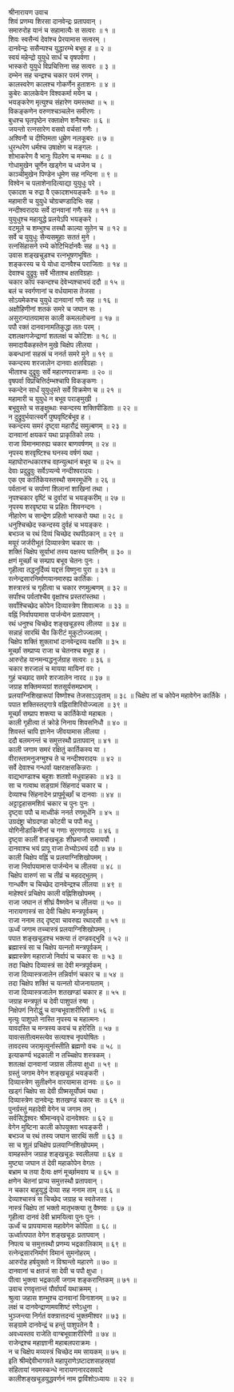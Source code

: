 श्रीनारायण उवाच  
शिवं प्रणम्य शिरसा दानवेन्द्रः प्रतापवान् ।  
समारुरोह यानं च सहामात्यैः स सत्वरः ॥ १ ॥  
शिवः स्वसैन्यं देवांश्च प्रेरयामास सत्वरम् ।  
दानवेन्द्रः ससैन्यश्च युद्धारम्भे बभूव ह ॥ २ ॥  
स्वयं महेन्द्रो युयुधे सार्धं च वृषपर्वणा ।  
भास्करो युयुधे विप्रचित्तिना सह सत्वरः ॥ ३ ॥  
दम्भेन सह चन्द्रश्च चकार परमं रणम् ।  
कालस्वरेण कालश्च गोकर्णेन हुताशनः ॥ ४ ॥  
कुबेरः कालकेयेन विश्वकर्मा मयेन च ।  
भयङ्‌करेण मृत्युश्च संहारेण यमस्तथा ॥ ५ ॥  
विकङ्‌कणेन वरुणश्चञ्चलेन समीरणः ।  
बुधश्च घृतपृष्ठेन रक्ताक्षेण शनैश्चरः ॥ ६ ॥  
जयन्तो रत्नसारेण वसवो वर्चसां गणैः ।  
अश्विनौ च दीप्तिमता धूम्रेण नलकूबरः ॥ ७ ॥  
धुरन्धरेण धर्मश्च उषाक्षेण च मङ्‌गलः ।  
शोभाकरेण वै भानुः पिठरेण च मन्मथः ॥ ८ ॥  
गोधामुखेन चूर्णेन खड्गेन च ध्वजेन च ।  
काञ्चीमुखेन पिण्डेन धूमेण सह नन्दिना ॥ ९ ॥  
विश्वेन च पलाशेनादित्याद्या युयुधुः परे ।  
एकादश च रुद्रा वै एकादशभयङ्‌करैः ॥ १० ॥  
महामारी च युयुधे चोग्रचण्डादिभिः सह ।  
नन्दीश्वरादयः सर्वे दानवानां गणैः सह ॥ ११ ॥  
युयुधुश्च महायुद्धे प्रलयेऽपि भयङ्‌करे ।  
वटमूले च शम्भुश्च तस्थौ काल्या सुतेन च ॥ १२ ॥  
सर्वे च युयुधुः सैन्यसमूहाः सततं मुने ।  
रत्नसिंहासने रम्ये कोटिभिर्दानवैः सह ॥ १३ ॥  
उवास शङ्‌खचूडश्च रत्नभूषणभूषितः ।  
शङ्‌करस्य च ये योधा दानवैश्च पराजिताः ॥ १४ ॥  
देवाश्च दुद्रुवुः सर्वे भीताश्च क्षतविग्रहाः ।  
चकार कोपं स्कन्दश्च देवेभ्यश्चाभयं ददौ ॥ १५ ॥  
बलं च स्वर्गणानां च वर्धयामास तेजसा ।  
सोऽयमेकश्च युयुधे दानवानां गणैः सह ॥ १६ ॥  
अक्षौहिणीनां शतकं समरे च जघान सः ।  
असुरान्पातयामास काली कमललोचना ॥ १७ ॥  
पपौ रक्तं दानवानामतिकुद्धा ततः परम् ।  
दशलक्षगजेन्द्राणां शतलक्षं च कोटिशः ॥ १८ ॥  
समादायैकहस्तेन मुखे चिक्षेप लीलया ।  
कबन्धानां सहस्रं च ननर्त समरे मुने ॥ १९ ॥  
स्कन्दस्य शरजालेन दानवाः क्षतविग्रहाः ।  
भीताश्च दुद्रुवुः सर्वे महारणपराक्रमाः ॥ २० ॥  
वृषपर्वा विप्रचित्तिर्दम्भश्चापि विकङ्‌कणः ।  
स्कन्देन सार्धं युयुधुस्ते सर्वे विक्रमेण च ॥ २१ ॥  
महामारी च युयुधे न बभूव पराङ्‌मुखी ।  
बभूवुस्ते च सङ्क्षुब्धाः स्कन्दस्य शक्तिपीडिताः ॥ २२ ॥  
न दुद्रुवुर्भयात्स्वर्गे पुष्पवृष्टिर्बभूव ह ।  
स्कन्दस्य समरं दृष्ट्वा महारौद्रं समुल्बणम् ॥ २३ ॥  
दानवानां क्षयकरं यथा प्राकृतिको लयः ।  
राजा विमानमारुह्य चकार बाणवर्षणम् ॥ २४ ॥  
नृपस्य शरवृष्टिश्च घनस्य वर्षणं यथा ।  
महाघोरान्धकारश्च वह्न्युत्थानं बभूव च ॥ २५ ॥  
देवाः प्रदुद्रुवुः सर्वेऽप्यन्ये नन्दीश्वरादयः ।  
एक एव कार्तिकेयस्तस्थौ समरमूर्धनि ॥ २६ ॥  
पर्वतानां च सर्पाणां शिलानां शाखिनां तथा ।  
नृपश्चकार वृष्टिं च दुर्वारां च भयङ्‌करीम् ॥ २७ ॥  
नृपस्य शरवृष्ट्या च प्रहितः शिवनन्दनः ।  
नीहारेण च सान्द्रेण प्रहितो भास्करो यथा ॥ २८ ॥  
धनुश्चिच्छेद स्कन्दस्य दुर्वहं च भयङ्‌करः ।  
बभञ्ज च रथं दिव्यं चिच्छेद रथपीठकान् ॥ २९ ॥  
मयूरं जर्जरीभूतं दिव्यास्त्रेण चकार सः ।  
शक्तिं चिक्षेप सूर्याभां तस्य वक्षस्य घातिनीम् ॥ ३० ॥  
क्षणं मूर्च्छां च सम्प्राप बभूव चेतनः पुनः ।  
गृहीत्वा तद्धनुर्दिव्यं यद्दत्तं विष्णुना पुरा ॥ ३१ ॥  
रत्नेन्द्रसारनिर्माणयानमारुह्य कार्तिकः ।  
शस्त्रास्त्रं च गृहीत्वा च चकार रणमुल्बणम् ॥ ३२ ॥  
सर्पांश्च पर्वतांश्चैव वृक्षांश्च प्रस्तरांस्तथा ।  
सर्वांश्चिच्छेद कोपेन दिव्यास्त्रेण शिवात्मजः ॥ ३३ ॥  
वह्निं निर्वापयामास पार्जन्येन प्रतापवान् ।  
रथं धनुश्च चिच्छेद शङ्‌खचूडस्य लीलया ॥ ३४ ॥  
सन्नाहं सारथिं चैव किरीटं मुकुटोज्ज्वलम् ।  
चिक्षेप शक्तिं शुक्लाभां दानवेन्द्रस्य वक्षसि ॥ ३५ ॥  
मूर्च्छां सम्प्राप्य राजा च चेतनश्च बभूव ह ।  
आरुरोह यानमन्यद्धनुर्जग्राह सत्वरः ॥ ३६ ॥  
चकार शरजालं च मायया मायिनां वरः ।  
गुहं चच्छाद समरे शरजालेन नारद ॥ ३७ ॥  
जग्राह शक्तिमव्यग्रां शतसूर्यसमप्रभाम् ।  
प्रलयाग्निशिखारूपां विष्णोश्च तेजसाऽऽवृताम् ॥ ३८ ॥
चिक्षेप तां च कोपेन महावेगेन कार्तिके ।  
पपात शक्तिस्तद्‌गात्रे वह्निराशिरिवोज्ज्वला ॥ ३९ ॥  
मूर्च्छां सम्प्राप शक्त्या च कार्तिकेयो महाबलः ।  
काली गृहीत्वा तं क्रोडे निनाय शिवसनिधौ ॥ ४० ॥  
शिवस्तं चापि ज्ञानेन जीवयामास लीलया ।  
ददौ बलमनन्तं च समुत्तस्थौ प्रतापवान् ॥ ४१ ॥  
काली जगाम समरं रक्षितुं कार्तिकस्य या ।  
वीरास्तामनुजग्मुश्च ते च नन्दीश्वरादयः ॥ ४२ ॥  
सर्वे देवाश्च गन्धर्वा यक्षराक्षसकिन्नराः ।  
वाद्यभाण्डाश्च बहुशः शतशो मधुवाहकाः ॥ ४३ ॥  
सा च गत्वाथ सङ्ग्रामं सिंहनादं चकार च ।  
देव्याश्च सिंहनादेन प्रापुर्मूर्च्छां च दानवाः ॥ ४४ ॥  
अट्टाट्टहासमशिवं चकार च पुनः पुनः ।  
दृष्ट्वा पपौ च माध्वीकं ननर्त रणमूर्धनि ॥ ४५ ॥  
उग्रदंष्ट्रा चोग्रदण्डा कोटवी च पपौ मधु ।  
योगिनीडाकिनीनां च गणाः सुरगणादयः ॥ ४६ ॥  
दृष्ट्वा कालीं शङ्‌खचूडः शीघ्रमाजौ समाययौ ।  
दानवाश्च भयं प्रापू राजा तेभ्योऽभयं ददौ ॥ ४७ ॥  
काली चिक्षेप वह्निं च प्रलयाग्निशिखोपमम् ।  
राजा निर्वापयामास पार्जन्येन च लीलया ॥ ४८ ॥  
चिक्षेप वारुणं सा च तीव्रं च महदद्भुतम् ।  
गान्धर्वेण च चिच्छेद दानवेन्द्रश्च लीलया ॥ ४९ ॥  
माहेश्वरं प्रचिक्षेप काली वह्निशिखोपमम् ।  
राजा जघान तं शीघ्रं वैष्णवेन च लीलया ॥ ५० ॥  
नारायणास्त्रं सा देवी चिक्षेप मन्त्रपूर्वकम् ।  
राजा ननाम तद्‌ दृष्ट्वा चावरुह्य रथादसौ ॥ ५१ ॥  
ऊर्ध्वं जगाम तच्चास्त्रं प्रलयाग्निशिखोपमम् ।  
पपात शङ्‌खचूडश्च भक्त्या तं दण्डवद्‌भुवि ॥ ५२ ॥  
ब्रह्मास्त्रं सा च चिक्षेप यत्नतो मन्त्रपूर्वकम् ।  
ब्रह्मास्त्रेण महाराजो निर्वापं च चकार सः ॥ ५३ ॥  
तदा चिक्षेप दिव्यास्त्रं सा देवी मन्त्रपूर्वकम् ।  
राजा दिव्यास्त्रजालेन तन्निर्वाणं चकार च ॥ ५४ ॥  
तदा चिक्षेप शक्तिं च यत्नतो योजनायताम् ।  
राजा दिव्यास्त्रजालेन शतखण्डां चकार ह ॥ ५५ ॥  
जग्राह मन्त्रपूतं च देवी पाशुपतं रुषा ।  
निक्षेपणं निरोद्धुं च वाग्बभूवाशरीरिणी ॥ ५६ ॥  
मृत्युः पाशुपते नास्ति नृपस्य च महात्मनः ।  
यावदस्ति च मन्त्रस्य कवचं च हरेरिति ॥ ५७ ॥  
यावत्सतीत्वमस्त्येव सत्याश्च नृपयोषितः ।  
तावदस्य जरामृत्युर्नास्तीति ब्रह्मणो वचः ॥ ५८ ॥  
इत्याकर्ण्य भद्रकाली न तच्चिक्षेप शस्त्रकम् ।  
शतलक्षं दानवानां जग्रास लीलया क्षुधा ॥ ५९ ॥  
ग्रस्तुं जगाम वेगेन शङ्‌खचूडं भयङ्‌करी ।  
दिव्यास्त्रेण सुतीक्ष्णेन वारयामास दानवः ॥ ६० ॥  
खड्गं चिक्षेप सा देवी ग्रीष्मसूर्योपमं यथा ।  
दिव्यास्त्रेण दानवेन्द्रः शतखण्डं चकार सः ॥ ६१ ॥  
पुनर्ग्रस्तुं महादेवी वेगेन च जगाम तम् ।  
सर्वसिद्धेश्वरः श्रीमान्ववृधे दानवेश्वरः ॥ ६२ ॥  
वेगेन मुष्टिना काली कोपयुक्ता भयङ्‌करी ।  
बभञ्ज च रथं तस्य जघान सारथिं सती ॥ ६३ ॥  
सा च शूलं प्रचिक्षेप प्रलयाग्निशिखोपमम् ।  
वामहस्तेन जग्राह शङ्‌खचूडः स्वलीलया ॥ ६४ ॥  
मुष्ट्या जघान तं देवी महाकोपेन वेगतः ।  
बभ्राम च तया दैत्यः क्षणं मूर्च्छामवाप च ॥ ६५ ॥  
क्षणेन चेतनां प्राप्य समुत्तस्थौ प्रतापवान् ।  
न चकार बाहुयुद्धं देव्या सह ननाम ताम् ॥ ६६ ॥  
देव्याश्चास्त्रं स चिच्छेद जग्राह च स्वतेजसा ।  
नास्त्रं चिक्षेप तां भक्तो मातृभक्त्या तु वैष्णवः ॥ ६७ ॥  
गृहीत्वा दानवं देवी भ्रामयित्वा पुनः पुनः ।  
ऊर्ध्वं च प्रापयामास महावेगेन कोपिता ॥ ६८ ॥  
ऊर्ध्वात्पपात वेगेन शङ्‌खचूडः प्रतापवान् ।  
निपत्य च समुत्तस्थौ प्रणम्य भद्रकालिकाम् ॥ ६९ ॥  
रत्नेन्द्रसारनिर्माणं विमानं सुमनोहरम् ।  
आरुरोह हर्षयुक्तो न विश्रान्तो महारणे ॥ ७० ॥  
दानवानां च क्षतजं सा देवी च पपौ क्षुधा ।  
पीत्वा भुक्त्वा भद्रकाली जगाम शङ्करान्तिकम् ॥ ७१ ॥  
उवाच रणवृत्तान्तं पौर्वापर्यं यथाक्रमम् ।  
श्रुत्वा जहास शम्भुश्च दानवानां विनाशनम् ॥ ७२ ॥  
लक्षं च दानवेन्द्राणामवशिष्टं रणेऽधुना ।  
भुञ्जन्त्या निर्गतं वक्त्रात्तदन्यं भुक्तमीश्वर ॥ ७३ ॥  
सङ्ग्रामे दानवेन्द्रं च हन्तुं पाशुपतेन वै ।  
अवध्यस्तव राजेति वाग्बभूवाशरीरिणी ॥ ७४ ॥  
राजेन्द्रश्च महाज्ञानी महाबलपराक्रमः ।  
न च चिक्षेप मय्यस्त्रं चिच्छेद मम सायकम् ॥ ७५ ॥  
इति श्रीमद्देवीभागवते महापुराणेऽष्टादशसाहस्र्यां  
संहितायां नवमस्कन्धे नारायणनारदसवादे  
कालीशङ्‌खचूडयुद्धवर्णनं नाम द्वाविंशोऽध्यायः ॥ २२ ॥
